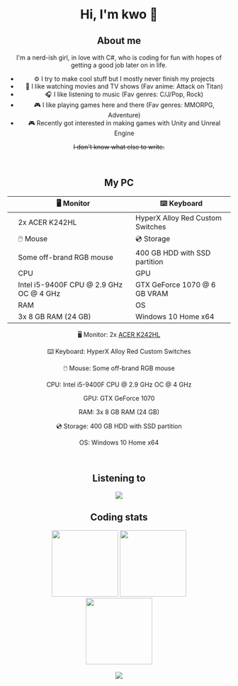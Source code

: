 # <div align="center">Hi, I'm kwo 🌸</div>

<!-- About Me -->
## <div align="center">About me</div>

<div align="center">
  <p>I'm a nerd-ish girl, in love with C#, who is coding for fun with hopes of getting a good job later on in life.</p>
  
  <ul style="display: table;">
    <li>⚙️ I try to make cool stuff but I mostly never finish my projects</li>
    <li>🎥 I like watching movies and TV shows (Fav anime: Attack on Titan)</li>
    <li>🎧 I like listening to music (Fav genres: C/J/Pop, Rock)</li>
    <li>🎮 I like playing games here and there (Fav genres: MMORPG, Adventure)</li>
    <li>🎮 Recently got interested in making games with Unity and Unreal Engine</li>
  </ul>  
  
  <p><strike>I don't know what else to write.</strike></p>
</div>
<!-- About Me -->

<br />

<!-- PC -->
## <div align="center">My PC</div>

<div align="center">
  <table class="tg">
<thead>
  <tr>
    <th class="tg-0pky"></th>
    <th class="tg-0pky">🖥️ Monitor</th>
    <th class="tg-0pky">⌨️ Keyboard</th>
  </tr>
</thead>
<tbody>
  <tr>
    <td class="tg-0pky"></td>
    <td class="tg-0pky">2x ACER K242HL</td>
    <td class="tg-0pky">HyperX Alloy Red Custom Switches</td>
  </tr>
  <tr>
    <td class="tg-0pky"></td>
    <td class="tg-0pky">🖱️ Mouse</td>
    <td class="tg-0pky">💿 Storage</td>
  </tr>
  <tr>
    <td class="tg-0pky"></td>
    <td class="tg-0pky">Some off-brand RGB mouse</td>
    <td class="tg-0pky">400 GB HDD with SSD partition</td>
  </tr>
  <tr>
    <td class="tg-0pky"></td>
    <td class="tg-0pky">CPU</td>
    <td class="tg-0pky">GPU</td>
  </tr>
  <tr>
    <td class="tg-0pky"></td>
    <td class="tg-0pky">Intel i5-9400F CPU @ 2.9 GHz OC @ 4 GHz</td>
    <td class="tg-0pky">GTX GeForce 1070 @ 6 GB VRAM</td>
  </tr>
  <tr>
    <td class="tg-0pky"></td>
    <td class="tg-0pky">RAM</td>
    <td class="tg-0pky">OS</td>
  </tr>
  <tr>
    <td class="tg-0pky"></td>
    <td class="tg-0pky">3x 8 GB RAM (24 GB)</td>
    <td class="tg-0pky">Windows 10 Home x64</td>
  </tr>
</tbody>
</table>
  <p>🖥️ Monitor: 2x <a href="https://www.acer.com/ac/ja/JP/content/model/UM.FW2SJ.A01">ACER K242HL</a></p>
  <p>⌨️ Keyboard: HyperX Alloy Red Custom Switches</p>
  <p>🖱️ Mouse: Some off-brand RGB mouse</p>
  <p>CPU: Intel i5-9400F CPU @ 2.9 GHz OC @ 4 GHz</p>
  <p>GPU: GTX GeForce 1070</p>
  <p>RAM: 3x 8 GB RAM (24 GB)</p>
  <p>💿 Storage: 400 GB HDD with SSD partition</p>
  <p>OS: Windows 10 Home x64</p>
</div>
<!-- PC -->

<br />

<!-- Spotify -->
## <div align="center">Listening to</div>

<div align="center">
  <img src="https://spotify-github-profile.vercel.app/api/view?uid=948gaxqqryetkwyhbb8arr67m&cover_image=false" />
</div>
<!-- Spotify -->

<div align="center">
  <h2>Coding stats</h2>
  
  <img src="https://github-readme-stats.vercel.app/api?username=kageroukw&theme=material-palenight&count_private=true" height="150px;" />
  
  <img src="https://github-readme-stats.vercel.app/api/wakatime/?username=minato&theme=material-palenight&layout=compact" height="150px;" />
</div>

<div align="center">
  <img src="https://github-readme-stats.vercel.app/api/top-langs/?username=kageroukw&theme=material-palenight&layout=compact" height="150px;" />
</div>
<br />
<div align="center"><img src="https://komarev.com/ghpvc/?username=kageroukw&color=ff69b4&style=flat-square&label=Profile+Visits" /></div>

